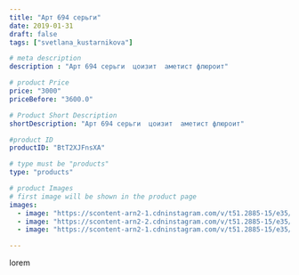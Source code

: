 ```yaml
---
title: "Арт 694 серьги"
date: 2019-01-31
draft: false
tags: ["svetlana_kustarnikova"]

# meta description
description : "Арт 694 серьги  цоизит  аметист флюроит"

# product Price
price: "3000"
priceBefore: "3600.0"

# Product Short Description
shortDescription: "Арт 694 серьги  цоизит  аметист флюроит"

#product ID
productID: "BtT2XJFnsXA"

# type must be "products"
type: "products"

# product Images
# first image will be shown in the product page
images:
  - image: "https://scontent-arn2-1.cdninstagram.com/v/t51.2885-15/e35/50252775_233029584311344_5275297980298131241_n.jpg?se=8&tp=1&_nc_ht=scontent-arn2-1.cdninstagram.com&_nc_cat=104&_nc_ohc=JVZgSOvqLB4AX8koEfQ&oh=15ab96a6da246c118aaff9d97dc225f8&oe=606C0FC2&ig_cache_key=MTk2OTE1NjU0MjYyMTk0ODE0NQ%3D%3D.2"
  - image: "https://scontent-arn2-2.cdninstagram.com/v/t51.2885-15/e35/49773516_281895125805512_805195207286479494_n.jpg?tp=1&_nc_ht=scontent-arn2-2.cdninstagram.com&_nc_cat=108&_nc_ohc=glSKDeyf9_gAX8awpoV&oh=6002e292926d805b47f0a008b16bb2cb&oe=606C6537&ig_cache_key=MTk2OTE1NjU0MjYzODY2MTMyOA%3D%3D.2"
  - image: "https://scontent-arn2-1.cdninstagram.com/v/t51.2885-15/e35/50240765_349352399237066_7410570696644515466_n.jpg?tp=1&_nc_ht=scontent-arn2-1.cdninstagram.com&_nc_cat=102&_nc_ohc=ll0GkgsuQMEAX9U9Jnt&oh=16208e763c22f1d2602ff44a0a2f850b&oe=606C3A9B&ig_cache_key=MTk2OTE1NjU0MjY0NzIyODExNg%3D%3D.2"

---
```

lorem
